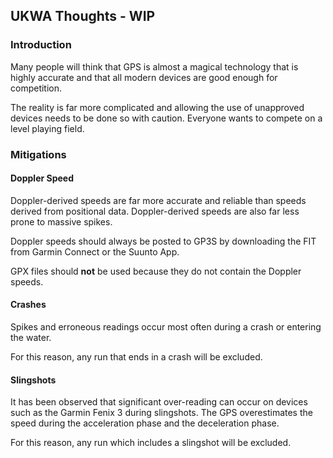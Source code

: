 ## UKWA Thoughts - WIP

### Introduction

Many people will think that GPS is almost a magical technology that is highly accurate and that all modern devices are good enough for competition.

The reality is far more complicated and allowing the use of unapproved devices needs to be done so with caution. Everyone wants to compete on a level playing field.



### Mitigations

#### Doppler Speed

Doppler-derived speeds are far more accurate and reliable than speeds derived from positional data. Doppler-derived speeds are also far less prone to massive spikes.

Doppler speeds should always be posted to GP3S by downloading the FIT from Garmin Connect or the Suunto App.

GPX files should **not** be used because they do not contain the Doppler speeds.



#### Crashes

Spikes and erroneous readings occur most often during a crash or entering the water.

For this reason, any run that ends in a crash will be excluded.



#### Slingshots

It has been observed that significant over-reading can occur on devices such as the Garmin Fenix 3 during slingshots. The GPS overestimates the speed during the acceleration phase and the deceleration phase.

For this reason, any run which includes a slingshot will be excluded.

